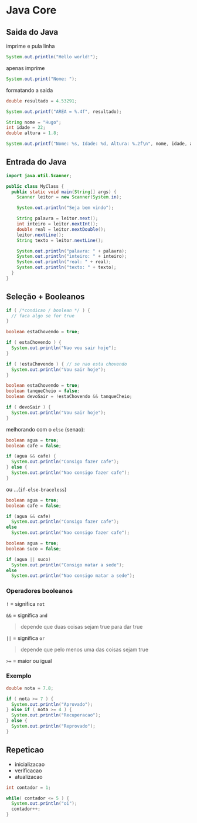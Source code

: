 # Java Core

## Saida do Java

imprime e pula linha

```java
System.out.println("Hello world!");
```

apenas imprime

```java
System.out.print("Nome: ");

```

formatando a saida

```java
double resultado = 4.53291;

System.out.printf("AREA = %.4f", resultado);
```

```java
String nome = "Hugo";
int idade = 22;
double altura = 1.8;

System.out.printf("Nome: %s, Idade: %d, Altura: %.2f\n", nome, idade, altura);
```

## Entrada do Java

```java
import java.util.Scanner;

public class MyClass {
  public static void main(String[] args) {
    Scanner leitor = new Scanner(System.in);

    System.out.println("Seja bem vindo");

    String palavra = leitor.next();
    int inteiro = leitor.nextInt();
    double real = leitor.nextDouble();
    leitor.nextLine();
    String texto = leitor.nextLine();

    System.out.println("palavra: " + palavra);
    System.out.println("inteiro: " + inteiro);
    System.out.println("real: " + real);
    System.out.println("texto: " + texto);
  }
}
```

## Seleção + Booleanos

```java
if ( /*condicao / boolean */ ) {
  // faca algo se for true
}
```

```java
boolean estaChovendo = true;

if ( estaChovendo ) {
  System.out.println("Nao vou sair hoje");
}

if ( !estaChovendo ) { // se nao esta chovendo
  System.out.println("Vou sair hoje");
}
```

```java
boolean estaChovendo = true;
boolean tanqueCheio = false;
boolean devoSair = !estaChovendo && tanqueCheio;

if ( devoSair ) {
  System.out.println("Vou sair hoje");
}  
```

melhorando com o `else` (senao):

```java
boolean agua = true;
boolean cafe = false;

if (agua && cafe) {
  System.out.println("Consigo fazer cafe");
} else {
  System.out.println("Nao consigo fazer cafe");
}
```

ou ...(`if-else-braceless`)

```java
boolean agua = true;
boolean cafe = false;

if (agua && cafe)
  System.out.println("Consigo fazer cafe");
else
  System.out.println("Nao consigo fazer cafe");
```

```java
boolean agua = true;
boolean suco = false;

if (agua || suco)
  System.out.println("Consigo matar a sede");
else
  System.out.println("Nao consigo matar a sede");
```

### Operadores booleanos

`!` = significa `not`

`&&` = significa `and`

> depende que duas coisas sejam true para dar true

`||` = significa `or`

> depende que pelo menos uma das coisas sejam true

`>=` = maior ou igual

### Exemplo

```java
double nota = 7.8;

if ( nota >= 7 ) {
  System.out.println("Aprovado");
} else if ( nota >= 4 ) {
  System.out.println("Recuperacao");
} else {
  System.out.println("Reprovado");
}
```

## Repeticao

- inicializacao
- verificacao
- atualizacao

```java
int contador = 1;

while( contador <= 5 ) {
  System.out.println("oi");
  contador++;
}
```
